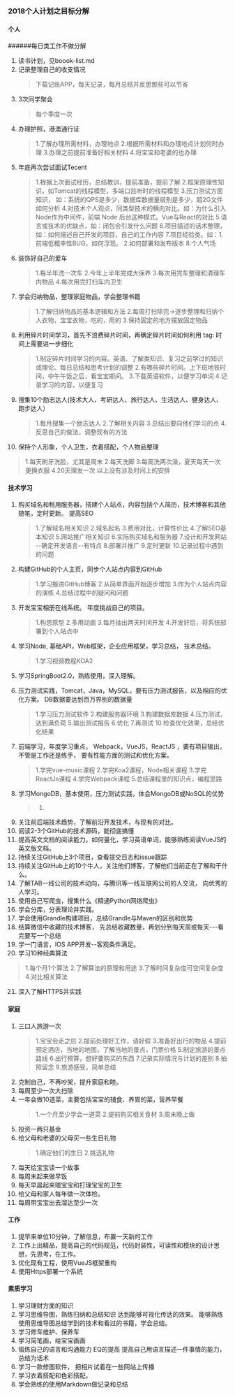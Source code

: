 ### 2018个人计划之目标分解


#### 个人 
######每日类工作不做分解
1. 读书计划，见boook-list.md
2. 记录整理自己的收支情况
   > 下载记账APP，每天记录，每月总结并反思那些可以节省
3. 3次同学聚会
   > 每个季度一次
4. 办理护照，港澳通行证
   > 1.了解办理所需材料，办理地点 
     2.根据所需材料和办理地点计划何时办理
	 3.办理之前提前准备好相关材料
	 4.将宝宝和老婆的也办理
5. 年底再次尝试面试Tecent
   > 1.根据上次面试经历，总结教训，提前准备，提前了解
     2.框架原理性知识，如Tomcat的线程模型，多端口监听时的线程模型
	 3.压力测试方面知识， 如：系统的QPS是多少，数据库数据量级别是多少，超2G文件如何分析
	 4.对技术个人观点，同类型技术的横向对比。如：为什么引入Node作为中间件，前端 Node 后台这种模式。Vue与React的对比
	 5.语言或技术的优缺点，如：闭包会引发什么问题
	 6.项目描述的话术整理，如：如何描述自己开发的项目，自己的工作内容
	 7.项目经验类。如：1.前端低概率性BUG，如何浮现。 2.如何部署和发布版本
	 8.个人气场
6. 装饰好自己的爱车
   > 1.每半年洗一次车
     2.今年上半年完成大保养
	 3.每次用完车整理和清理车内物品
	 4.每次用完打扫车内卫生
7. 学会归纳物品，整理家庭物品，学会整理书籍
   > 1.了解归纳物品的基本逻辑和方法
     2.每周打扫除完->逐步整理和归纳个人衣物，宝宝衣物，吃的，用的
	 3.保持固定的地方摆放固定物品
8. 利用碎片时间学习，首先不浪费碎片时间，再确定碎片时间如何利用
   tag: 时间上需要进一步细化
   > 1.制定碎片时间学习的内容。英语、了解类知识、复习之前学过的知识或理论、每日总结和思考计划的调整
     2.有哪些碎片时间。上下班地铁时间，中午午饭之后，看宝宝期间。
	 3.下载英语软件，以便学习单词
	 4.记录学习的内容，以便复习
9. 搜集10个励志达人(技术大人、考研达人、旅行达人、生活达人、健身达人、跑步达人）
   > 1.每月搜集一个励志达人
     2.了解相关内容
	 3.总结出要向他们学习的点
	 4.反思自己的做法，调整现有的方法
10. 保持个人形象，个人卫生，衣着搭配，个人物品整理
   > 1.每天刷牙洗脸，尤其是周末
     2.每天洗脚
	 3.每周洗两次澡，夏天每天一次 更换衣服
	 4.20天理发一次
以上没有涉及时间上的安排

#### 技术学习
1. 购买域名和租用服务器，搭建个人站点，内容包括个人简历，技术博客和其他随笔，定时更新。 提高SEO
   > 1.了解域名相关知识
     2.域名起名
	 3.费用对比，计算性价比
	 4.了解SEO基本知识
	 5.网站推广相关知识
	 6.实际购买域名和服务器
	 7.设计和开发网站 --确定开发语言--有特点
	 8.部署并推广
	 9.定时更新
	 10.记录过程中遇到的问题
2. 构建GitHub的个人主页，同步个人站点内容到GitHub
   > 1.学习搬进GitHub博客
     2.从简单界面开始逐步增加
	 3.作为个人站点内容的演练
	 4.总结过程中的疑问和问题
3. 开发宝宝相册在线系统。 年度挑战自己的项目。
   > 1.构思原型
     2.多用动画
	 3.每月抽出两天时间开发
	 4.开发好后，将系统部署到个人站点中
4. 学习Node, 基础API，Web框架，企业应用框架，学习总结， 技术总结。 
   > 1.学习视频教程KOA2
5. 学习SpringBoot2.0，熟练使用，深入理解。
   > 
6. 压力测试实践，Tomcat，Java，MySQL，要有压力测试报告，以及相应的优化方案。 DB数据要达到百万界别的数据量
   > 1.学习压力测试软件
     2.构建服务器环境
	 3.构建数据库数据
	 4.压力测试，达到满负荷
	 5.输出测试报告
	 6.优化
	 7.再测试
	 10.检查优化效果，总结优化结果
7. 前端学习，年度学习重点， Webpack，VueJS，ReactJS ，要有项目输出，不管是工作还是练手， 要有性能方面的测试和优化方案。
   > 1.学完vue-music课程
     2.学完Koa2课程，Node相关课程
	 3.学完ReactJs课程
	 4.学完Webpack课程
	 5.总结课程里的知识点，编程思路
8. 学习MongoDB，基本使用，压力测试实践，体会MongoDB或NoSQL的优势
   > 1.
9. 关注前后端技术趋势，了解前沿开发技术，与现有的对比。
10. 阅读2-3个GitHub的技术源码，能彻底搞懂
11. 提高英文文档的阅读能力。如何量化，学习英语单词，能够熟练阅读VueJS的英文版文档。
12. 持续关注GitHub上3个项目，查看提交日志和issue跟踪
13. 持续关注GitHub上的10个牛人，关注他们博客，了解他们当前正在了解和干什么。
14. 了解TAB一线公司的技术动向，与腾讯等一线互联网公司的人交流， 向优秀的人学习。
15. 使用自己写爬虫，搜集什么《精通Python网络爬虫》
16. 学会分库，分表理论并实践。
17. 学会使用Grandle构建项目，总结Grandle与Maven的区别和优势
18. 结算微信中收藏的技术博客，  先总结收藏数量，再划分到每天周或每天---看完要写一个总结
19. 学一门语言，IOS APP开发--客观条件满足。
20. 学习10种经典算法
   > 1.每个月1个算法
     2.了解算法的原理和用途
	 3.了解时间复杂度可空间复杂度
	 4.对比相关算法
21. 深入了解HTTPS并实践

#### 家庭
1. 三口人旅游一次
   > 1.宝宝会走之后
	 2.提前处理好工作，请好假
	 3.准备好出行的物品
	 4.提前预定酒店，当地的地图，了解当地的景点，门票价格
	 5.制定旅游的景点路线
	 6.出行预算，想好要购买的东西
	 7.记录实际情况与计划的差别
	 8.拍照留念
	 9.旅游感受，简单总结
2. 克制自己，不再吵架，提升家庭和睦。
3. 每周至少一次大扫除
4. 一年会做10道菜，主要包括宝宝的辅食、养胃的菜，营养早餐
   > 1.一个月至少学会一道菜
     2.提前购买相关食材
	 3.周末晚上做
5. 投资一两只基金
6. 给父母和老婆的父母买一些生日礼物
   > 1.确定他们的生日
     2.挑选礼物
7. 每天给宝宝读一个故事
8. 每周末起来做早饭
9. 每天早晨起来喂宝宝和打理宝宝的卫生
10. 给父母和家人每年做一次体检。
11. 每周带宝宝出去溜达至少一次

#### 工作
1. 提早来单位10分钟，了解信息，布置一天新的工作
2. 工作上出精品，提高自己的代码规范，代码封装性，可读性和模块的设计思想，先思考，在工作。
3. 优化现有工程，使用VueJS框架重构
4. 使用Https部署一个系统

#### 素质学习
1. 学习理财方面的知识
2. 学习思维导图，熟练归纳和总结知识 达到能够可视化传达的效果。 能够熟练使用思维导图总结学到的技术和看过的书籍，学会总结。
3. 学习修车维护、保养车
4. 学习简笔画，给宝宝画画
5. 锻炼自己的语言和沟通能力 EQ的提高 提高自己用语言描述一件事情的能力，总结为话术
6. 学习一款修图软件， 把相片试着在一些网站上传播
7. 学习衣着搭配和色彩搭配。
8. 学会熟练的使用Markdown做记录和总结